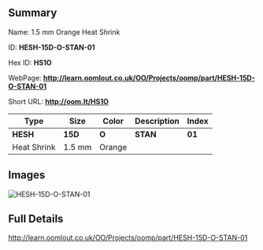 

## Summary
 
Name: 1.5 mm Orange Heat Shrink

ID: __HESH-15D-O-STAN-01__

Hex ID: __HS1O__

WebPage: __http://learn.oomlout.co.uk/OO/Projects/oomp/part/HESH-15D-O-STAN-01__

Short URL: __http://oom.lt/HS1O__


| Type   | Size   | Color   | Description   | Index   |    
| ----- | ------   | ------   | -----   | ----   |    
| __HESH__   					| __15D__   					| __O__    						| __STAN__    					| __01__ |    
| Heat Shrink		| 1.5 mm	| Orange		| 	| 	|

## Images
![HESH-15D-O-STAN-01](http://oomlout.com/oomp-gen/parts/HESH-15D-O-STAN-01/HESH-15D-O-STAN-01_420.jpg)

## Full Details

 http://learn.oomlout.co.uk/OO/Projects/oomp/part/HESH-15D-O-STAN-01

